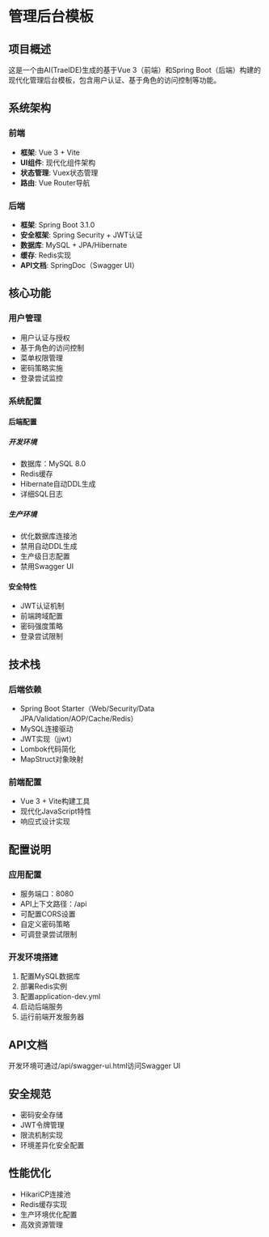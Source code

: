 # 管理后台模板

## 项目概述

这是一个由AI(TraeIDE)生成的基于Vue 3（前端）和Spring Boot（后端）构建的现代化管理后台模板，包含用户认证、基于角色的访问控制等功能。

## 系统架构

### 前端

- **框架**: Vue 3 + Vite
- **UI组件**: 现代化组件架构
- **状态管理**: Vuex状态管理
- **路由**: Vue Router导航

### 后端

- **框架**: Spring Boot 3.1.0
- **安全框架**: Spring Security + JWT认证
- **数据库**: MySQL + JPA/Hibernate
- **缓存**: Redis实现
- **API文档**: SpringDoc（Swagger UI）

## 核心功能

### 用户管理

- 用户认证与授权
- 基于角色的访问控制
- 菜单权限管理
- 密码策略实施
- 登录尝试监控

### 系统配置

#### 后端配置

##### 开发环境

- 数据库：MySQL 8.0
- Redis缓存
- Hibernate自动DDL生成
- 详细SQL日志

##### 生产环境

- 优化数据库连接池
- 禁用自动DDL生成
- 生产级日志配置
- 禁用Swagger UI

#### 安全特性

- JWT认证机制
- 前端跨域配置
- 密码强度策略
- 登录尝试限制

## 技术栈

### 后端依赖

- Spring Boot Starter（Web/Security/Data JPA/Validation/AOP/Cache/Redis）
- MySQL连接驱动
- JWT实现（jjwt）
- Lombok代码简化
- MapStruct对象映射

### 前端配置

- Vue 3 + Vite构建工具
- 现代化JavaScript特性
- 响应式设计实现

## 配置说明

### 应用配置

- 服务端口：8080
- API上下文路径：/api
- 可配置CORS设置
- 自定义密码策略
- 可调登录尝试限制

### 开发环境搭建

1. 配置MySQL数据库
2. 部署Redis实例
3. 配置application-dev.yml
4. 启动后端服务
5. 运行前端开发服务器

## API文档

开发环境可通过/api/swagger-ui.html访问Swagger UI

## 安全规范

- 密码安全存储
- JWT令牌管理
- 限流机制实现
- 环境差异化安全配置

## 性能优化

- HikariCP连接池
- Redis缓存实现
- 生产环境优化配置
- 高效资源管理
